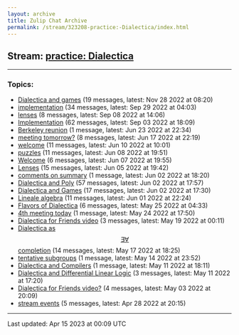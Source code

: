 ```yaml
---
layout: archive
title: Zulip Chat Archive
permalink: /stream/323208-practice:-Dialectica/index.html
---
```


## Stream: [practice: Dialectica](https://mattecapu.github.io/ct-zulip-archive/stream/323208-practice:-Dialectica/index.html)
---

### Topics:

* [Dialectica and games](topic/topic_Dialectica.20and.20games.html) (19 messages, latest: Nov 28 2022 at 08:20)
* [implementation](topic/topic_implementation.html) (34 messages, latest: Sep 29 2022 at 04:03)
* [lenses](topic/topic_lenses.html) (8 messages, latest: Sep 08 2022 at 14:06)
* [Implementation](topic/topic_Implementation.html) (62 messages, latest: Sep 03 2022 at 18:09)
* [Berkeley reunion](topic/topic_Berkeley.20reunion.html) (1 message, latest: Jun 23 2022 at 22:34)
* [meeting tomorrow?](topic/topic_meeting.20tomorrow.3F.html) (8 messages, latest: Jun 17 2022 at 22:19)
* [welcome](topic/topic_welcome.html) (11 messages, latest: Jun 10 2022 at 10:01)
* [puzzles](topic/topic_puzzles.html) (11 messages, latest: Jun 08 2022 at 19:51)
* [Welcome](topic/topic_Welcome.html) (6 messages, latest: Jun 07 2022 at 19:55)
* [Lenses](topic/topic_Lenses.html) (15 messages, latest: Jun 05 2022 at 19:42)
* [comments on summary](topic/topic_comments.20on.20summary.html) (1 message, latest: Jun 02 2022 at 18:20)
* [Dialectica and Poly](topic/topic_Dialectica.20and.20Poly.html) (57 messages, latest: Jun 02 2022 at 17:57)
* [Dialectica and Games](topic/topic_Dialectica.20and.20Games.html) (17 messages, latest: Jun 02 2022 at 17:30)
* [Lineale algebra](topic/topic_Lineale.20algebra.html) (11 messages, latest: Jun 01 2022 at 22:24)
* [Flavors of Dialectica](topic/topic_Flavors.20of.20Dialectica.html) (6 messages, latest: May 25 2022 at 04:33)
* [4th meeting today](topic/topic_4th.20meeting.20today.html) (1 message, latest: May 24 2022 at 17:50)
* [Dialectica for Friends video](topic/topic_Dialectica.20for.20Friends.20video.html) (3 messages, latest: May 19 2022 at 00:11)
* [Dialectica as $$\exists\forall$$ completion](topic/topic_Dialectica.20as.20.24.24.5Cexists.5Cforall.24.24.20completion.html) (14 messages, latest: May 17 2022 at 18:25)
* [tentative subgroups](topic/topic_tentative.20subgroups.html) (1 message, latest: May 14 2022 at 23:52)
* [Dialectica and Compilers](topic/topic_Dialectica.20and.20Compilers.html) (1 message, latest: May 11 2022 at 18:11)
* [Dialectica and Differential Linear Logic](topic/topic_Dialectica.20and.20Differential.20Linear.20Logic.html) (3 messages, latest: May 11 2022 at 17:20)
* [Dialectica for Friends video?](topic/topic_Dialectica.20for.20Friends.20video.3F.html) (4 messages, latest: May 03 2022 at 20:09)
* [stream events](topic/topic_stream.20events.html) (5 messages, latest: Apr 28 2022 at 20:15)

<hr><p>Last updated: Apr 15 2023 at 00:09 UTC</p>
